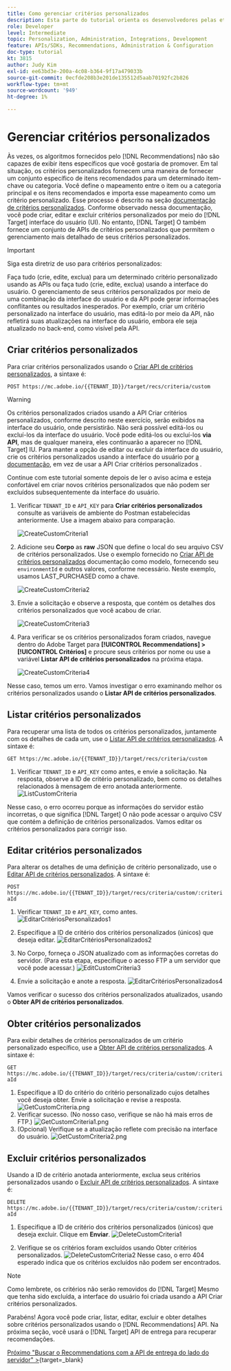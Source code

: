 ```yaml
---
title: Como gerenciar critérios personalizados
description: Esta parte do tutorial orienta os desenvolvedores pelas etapas necessárias para usar as APIs do Adobe Target para gerenciar, criar, listar, editar, obter e excluir os critérios do Adobe Target Recommendations.
role: Developer
level: Intermediate
topic: Personalization, Administration, Integrations, Development
feature: APIs/SDKs, Recommendations, Administration & Configuration
doc-type: tutorial
kt: 3815
author: Judy Kim
exl-id: ee63bd3e-200a-4c08-b364-9f17a479033b
source-git-commit: 0ecfde208b3e201de135512d5aab70192fc2b826
workflow-type: tm+mt
source-wordcount: '949'
ht-degree: 1%

---
```


# Gerenciar critérios personalizados

Às vezes, os algoritmos fornecidos pelo [!DNL Recommendations] não são capazes de exibir itens específicos que você gostaria de promover. Em tal situação, os critérios personalizados fornecem uma maneira de fornecer um conjunto específico de itens recomendados para um determinado item-chave ou categoria. Você define o mapeamento entre o item ou a categoria principal e os itens recomendados e importa esse mapeamento como um critério personalizado. Esse processo é descrito na seção [documentação de critérios personalizados](https://experienceleague.adobe.com/docs/target/using/recommendations/criteria/recommendations-csv.html?lang=en). Conforme observado nessa documentação, você pode criar, editar e excluir critérios personalizados por meio do [!DNL Target] interface do usuário (UI). No entanto, [!DNL Target] O também fornece um conjunto de APIs de critérios personalizados que permitem o gerenciamento mais detalhado de seus critérios personalizados.

>[!IMPORTANT]
>
>Siga esta diretriz de uso para critérios personalizados:
>
> Faça tudo (crie, edite, exclua) para um determinado critério personalizado usando as APIs ou faça tudo (crie, edite, exclua) usando a interface do usuário. O gerenciamento de seus critérios personalizados por meio de uma combinação da interface do usuário e da API pode gerar informações conflitantes ou resultados inesperados. Por exemplo, criar um critério personalizado na interface do usuário, mas editá-lo por meio da API, não refletirá suas atualizações na interface do usuário, embora ele seja atualizado no back-end, como visível pela API.

## Criar critérios personalizados

Para criar critérios personalizados usando o [Criar API de critérios personalizados](https://developers.adobetarget.com/api/recommendations/#operation/createCriteriaCustom), a sintaxe é:

`POST https://mc.adobe.io/{{TENANT_ID}}/target/recs/criteria/custom`

>[!WARNING]
>
>Os critérios personalizados criados usando a API Criar critérios personalizados, conforme descrito neste exercício, serão exibidos na interface do usuário, onde persistirão. Não será possível editá-los ou excluí-los da interface do usuário. Você pode editá-los ou excluí-los **via API**, mas de qualquer maneira, eles continuarão a aparecer no [!DNL Target] IU. Para manter a opção de editar ou excluir da interface do usuário, crie os critérios personalizados usando a interface do usuário por [a documentação](https://experienceleague.adobe.com/docs/target/using/recommendations/criteria/recommendations-csv.html?lang=en), em vez de usar a API Criar critérios personalizados .

Continue com este tutorial somente depois de ler o aviso acima e esteja confortável em criar novos critérios personalizados que não podem ser excluídos subsequentemente da interface do usuário.

1. Verificar `TENANT_ID` e `API_KEY` para **Criar critérios personalizados** consulte as variáveis de ambiente do Postman estabelecidas anteriormente. Use a imagem abaixo para comparação.

   ![CreateCustomCriteria1](assets/CreateCustomCriteria1.png)

2. Adicione seu **Corpo** as **raw** JSON que define o local do seu arquivo CSV de critérios personalizados. Use o exemplo fornecido no [Criar API de critérios personalizados](https://developers.adobetarget.com/api/recommendations/#operation/getAllCriteriaCustom) documentação como modelo, fornecendo seu `environmentId` e outros valores, conforme necessário. Neste exemplo, usamos LAST_PURCHASED como a chave.

   ![CreateCustomCriteria2](assets/CreateCustomCriteria2.png)

3. Envie a solicitação e observe a resposta, que contém os detalhes dos critérios personalizados que você acabou de criar.

   ![CreateCustomCriteria3](assets/CreateCustomCriteria3.png)

4. Para verificar se os critérios personalizados foram criados, navegue dentro do Adobe Target para **[!UICONTROL Recommendations] > [!UICONTROL Critérios]** e procure seus critérios por nome ou use a variável **Listar API de critérios personalizados** na próxima etapa.

   ![CreateCustomCriteria4](assets/CreateCustomCriteria4.png)

Nesse caso, temos um erro. Vamos investigar o erro examinando melhor os critérios personalizados usando o **Listar API de critérios personalizados**.

## Listar critérios personalizados

Para recuperar uma lista de todos os critérios personalizados, juntamente com os detalhes de cada um, use o [Listar API de critérios personalizados](https://developers.adobetarget.com/api/recommendations/#operation/getAllCriteriaCustom). A sintaxe é:

`GET https://mc.adobe.io/{{TENANT_ID}}/target/recs/criteria/custom`

1. Verificar `TENANT_ID` e `API_KEY` como antes, e envie a solicitação. Na resposta, observe a ID de critério personalizado, bem como os detalhes relacionados à mensagem de erro anotada anteriormente.
   ![ListCustomCriteria](assets/ListCustomCriteria.png)

Nesse caso, o erro ocorreu porque as informações do servidor estão incorretas, o que significa [!DNL Target] O não pode acessar o arquivo CSV que contém a definição de critérios personalizados. Vamos editar os critérios personalizados para corrigir isso.

## Editar critérios personalizados

Para alterar os detalhes de uma definição de critério personalizado, use o [Editar API de critérios personalizados](https://developers.adobetarget.com/api/recommendations/#operation/updateCriteriaCustom). A sintaxe é:

`POST https://mc.adobe.io/{{TENANT_ID}}/target/recs/criteria/custom/:criteriaId`

1. Verificar `TENANT_ID` e `API_KEY`, como antes.
   ![EditarCritériosPersonalizados1](assets/EditCustomCriteria1.png)

1. Especifique a ID de critério dos critérios personalizados (únicos) que deseja editar.
   ![EditarCritériosPersonalizados2](assets/EditCustomCriteria2.png)

1. No Corpo, forneça o JSON atualizado com as informações corretas do servidor. (Para esta etapa, especifique o acesso FTP a um servidor que você pode acessar.)
   ![EditCustomCriteria3](assets/EditCustomCriteria3.png)

1. Envie a solicitação e anote a resposta.
   ![EditarCritériosPersonalizados4](assets/EditCustomCriteria4.png)

Vamos verificar o sucesso dos critérios personalizados atualizados, usando o **Obter API de critérios personalizados**.

## Obter critérios personalizados

Para exibir detalhes de critérios personalizados de um critério personalizado específico, use a [Obter API de critérios personalizados](https://developers.adobetarget.com/api/recommendations/#operation/getCriteriaCustom). A sintaxe é:

`GET https://mc.adobe.io/{{TENANT_ID}}/target/recs/criteria/custom/:criteriaId`

1. Especifique a ID do critério do critério personalizado cujos detalhes você deseja obter. Envie a solicitação e revise a resposta.
   ![GetCustomCriteria.png](assets/GetCustomCriteria.png)
1. Verificar sucesso. (No nosso caso, verifique se não há mais erros de FTP.)
   ![GetCustomCriteria1.png](assets/GetCustomCriteria1.png)
1. (Opcional) Verifique se a atualização reflete com precisão na interface do usuário.
   ![GetCustomCriteria2.png](assets/GetCustomCriteria2.png)

## Excluir critérios personalizados

Usando a ID de critério anotada anteriormente, exclua seus critérios personalizados usando o [Excluir API de critérios personalizados](https://developers.adobetarget.com/api/recommendations/#operation/deleteCriteriaCustom). A sintaxe é:

`DELETE https://mc.adobe.io/{{TENANT_ID}}/target/recs/criteria/custom/:criteriaId`

1. Especifique a ID de critério dos critérios personalizados (únicos) que deseja excluir. Clique em **Enviar**.
   ![DeleteCustomCriteria1](assets/DeleteCustomCriteria1.png)

1. Verifique se os critérios foram excluídos usando Obter critérios personalizados.
   ![DeleteCustomCriteria2](assets/DeleteCustomCriteria2.png)
Nesse caso, o erro 404 esperado indica que os critérios excluídos não podem ser encontrados.

>[!NOTE]
>Como lembrete, os critérios não serão removidos do [!DNL Target] Mesmo que tenha sido excluída, a interface do usuário foi criada usando a API Criar critérios personalizados.

Parabéns! Agora você pode criar, listar, editar, excluir e obter detalhes sobre critérios personalizados usando o [!DNL Recommendations] API. Na próxima seção, você usará o [!DNL Target] API de entrega para recuperar recomendações.

[Próximo &quot;Buscar o Recommendations com a API de entrega do lado do servidor&quot; >](https://developer.adobe.com/target/before-administer/recs-api/fetch-recs-server-side-delivery-api/){target=_blank}
